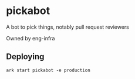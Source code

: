 # pickabot

A bot to pick things, notably pull request reviewers

Owned by eng-infra

## Deploying

```
ark start pickabot -e production
```
